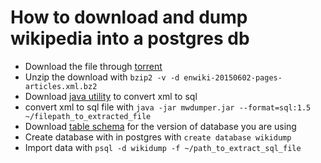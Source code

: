 # How to download and dump wikipedia into a postgres db

* Download the file through [torrent](https://meta.wikimedia.org/wiki/Data_dump_torrents#enwiki)
* Unzip the download with `bzip2 -v -d enwiki-20150602-pages-articles.xml.bz2`
* Download [java utility](https://meta.wikimedia.org/wiki/Data_dumps/mwdumper) to convert xml to sql
* convert xml to sql file with `java -jar mwdumper.jar --format=sql:1.5 ~/filepath_to_extracted_file`
* Download [table schema](https://github.com/wikimedia/mediawiki/blob/master/maintenance/postgres/tables.sql) 
  for the version of database you are using
* Create database with in postgres with `create database wikidump`
* Import data with `psql -d wikidump -f ~/path_to_extract_sql_file`
